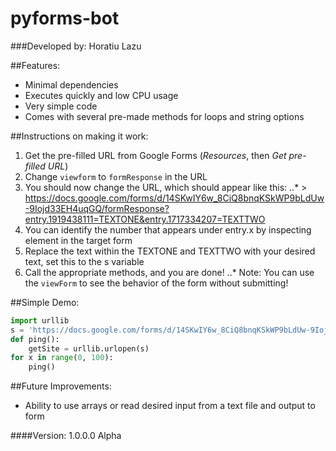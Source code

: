# pyforms-bot
###Developed by: Horatiu Lazu

##Features:
* Minimal dependencies
* Executes quickly and low CPU usage
* Very simple code
* Comes with several pre-made methods for loops and string options

##Instructions on making it work:
1. Get the pre-filled URL from Google Forms (_Resources_, then _Get pre-filled URL_)
2. Change `viewform` to `formResponse` in the URL
3. You should now change the URL, which should appear like this:
..* > https://docs.google.com/forms/d/14SKwIY6w_8CiQ8bnqKSkWP9bLdUw-9Iojd33EH4uqGQ/formResponse?entry.1919438111=TEXTONE&entry.1717334207=TEXTTWO
4. You can identify the number that appears under entry.x by inspecting element in the target form
5. Replace the text within the TEXTONE and TEXTTWO with your desired text, set this to the s variable
6. Call the appropriate methods, and you are done!
..* Note: You can use the `viewForm` to see the behavior of the form without submitting!

##Simple Demo:
```python
import urllib
s = 'https://docs.google.com/forms/d/14SKwIY6w_8CiQ8bnqKSkWP9bLdUw-9Iojd33EH4uqGQ/formResponse?entry.1919438111=Hello&entry.1717334207=Hi'
def ping():
	getSite = urllib.urlopen(s)
for x in range(0, 100):
	ping()
```

##Future Improvements:
* Ability to use arrays or read desired input from a text file and output to form

####Version: 1.0.0.0 Alpha

